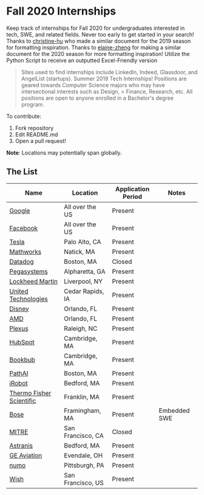 
# Fall 2020 Internships
Keep track of internships for Fall 2020 for undergraduates interested in tech, SWE, and related fields. Never too early to get started in your search! Thanks to [christine-hu](https://github.com/christine-hu/summer-2019-internships) who made a similar document for the 2019 season for formatting inspiration. Thanks to [elaine-zheng](https://github.com/elaine-zheng/summer2020internships) for making a similar document for the 2020 season for more formatting inspiration! Utilize the Python Script to receive an outputted Excel-Friendly version

> Sites used to find internships include LinkedIn, Indeed, Glassdoor, and AngelList (startups).
Summer 2019 Tech Internships!
> Positions are geared towards Computer Science majors who may have intersectional interests such as Design, > Finance, Research, etc. All positions are open to anyone enrolled in a Bachelor's degree program.


To contribute:
 1. Fork repository
 2. Edit README.md
 3. Open a pull request!

 **Note**: Locations may potentially span globally.

## The List

| Name  |  Location |  Application Period |  Notes |
|---|---|---|--|
|  [Google](https://careers.google.com/jobs/results/138698023120052934-software-engineering-intern-bs-fall-2020/) | All over the US | Present  |   |
|  [Facebook](https://www.facebook.com/careers/jobs/2350871135127906/) | All over the US | Present | |
|  [Tesla](https://www.tesla.com/careers/job/autopilot-softwareinternshipfall2020-56966) | Palo Alto, CA | Present | |
|  [Mathworks](https://www.mathworks.com/company/jobs/students/interns.html) | Natick, MA | Present | |
|  [Datadog](https://www.datadoghq.com/careers/detail/?gh_jid=1839147&gh_src=8363eca61) | Boston, MA | Closed | |
|  [Pegasystems](https://www.pega.com/about/careers/8960/software-engineer-fall-intern) | Alpharetta, GA | Present | |
|  [Lockheed Martin](https://www.lockheedmartinjobs.com/job/-/-/694/14860048) | Liverpool, NY | Present | |
|  [United Technologies](https://utc.jobs/cedar-rapids-ia/software-engineering-co-op-summerfall-2020/3010fe6f799b40d39a50577f987589d0/job/?utm_campaign=google_jobs_apply&utm_source=google_jobs_apply&utm_medium=organic) | Cedar Rapids, IA | Present | |
|  [Disney](https://jobs.disneycareers.com/job/orlando/software-engineering-intern-telecommunications-fall-2020/391/14824617) | Orlando, FL | Present | |
|  [AMD](https://jobs.amd.com/job/Orlando-Fall-2020-Debug-and-Validation-Co-Op-Engineer-%2875911%29-Flor/592420800/?utm_campaign=google_jobs_apply&utm_source=google_jobs_apply&utm_medium=organic) | Orlando, FL | Present | |
|  [Plexus](https://plexus.wd5.myworkdayjobs.com/en-US/Plexus_Careers/job/Raleigh-NC/Intern---Software-Engineer--Fall-2020-_R007646) | Raleigh, NC | Present | |
|  [HubSpot](https://boards.greenhouse.io/embed/job_app?token=807217&gh_src=240b46771&s=LinkedIn&source=LinkedIn) | Cambridge, MA | Present | |
|  [Bookbub](https://www.bookbub.com/positions?gh_jid=2040036&gh_src=ce712ca71) | Cambridge, MA | Present | |
|  [PathAI](https://www.pathai.com/careers/?gh_jid=4549091002&utm_campaign=google_jobs_apply&utm_source=google_jobs_apply&utm_medium=organic) | Boston, MA | Present | |
|  [iRobot](https://irobot.wd5.myworkdayjobs.com/en-US/iRobot/job/US-MA-Bedford/Software-Development-Co-op--July-2020-December-2020-_R835) | Bedford, MA | Present | |
|  [Thermo Fisher Scientific](https://jobs.thermofisher.com/global/en/job/112011BR?refId=34jd24) | Franklin, MA | Present | |
|  [Bose](https://boseallaboutme.wd1.myworkdayjobs.com/en-US/Bose_Careers/job/US-MA---Framingham/Embedded-Software-Engineering-Co-Op_R17299) | Framingham, MA | Present | Embedded SWE |
|  [MITRE](https://mitre.referrals.selectminds.com/jobs/engineer-%E2%80%93-co-op-fall-2020-7467?utm_campaign=google_jobs_apply&utm_source=google_jobs_apply&utm_medium=organic) | San Francisco, CA | Closed | |
|  [Astranis](https://jobs.lever.co/astranis/a3542e7a-f1b3-4d70-8663-f796dac0a6e1) | Bedford, MA | Present | |
|  [GE Aviation](https://jobs.gecareers.com/global/en/job/3318800/GE-Aviation-Technical-Intern-Coop-%E2%80%93-GE-Aviation-%E2%80%93-Fall-2020-Aug-Dec) | Evendale, OH | Present | |
|  [numo](http://jobs.numo.com/apply/job_20191230203145_EYD0SD748NSWJP3M/Software-Engineering-Internship-Program-Fall-2020?source=LILI#60znzOhZpV) | Pittsburgh, PA | Present | |
|  [Wish](https://jobs.lever.co/wish) | San Francisco, US | Present  |   |
